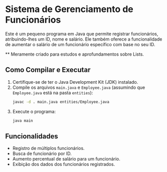 # Sistema de Gerenciamento de Funcionários

Este é um pequeno programa em Java que permite registrar funcionários, atribuindo-lhes um ID, nome e salário. Ele também oferece a funcionalidade de aumentar o salário de um funcionário específico com base no seu ID.

** Meramente criado para estudos e aprofundamentos sobre Lists.

## Como Compilar e Executar

1.  Certifique-se de ter o Java Development Kit (JDK) instalado.
2.  Compile os arquivos `main.java` e `Employee.java` (assumindo que `Employee.java` está na pasta `entities`):
    ```bash
    javac -d . main.java entities/Employee.java
    ```
3.  Execute o programa:
    ```bash
    java main
    ```

## Funcionalidades

* Registro de múltiplos funcionários.
* Busca de funcionário por ID.
* Aumento percentual de salário para um funcionário.
* Exibição dos dados dos funcionários registrados.
